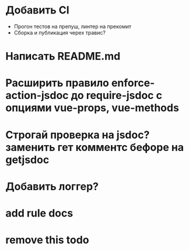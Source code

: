 # Добавить CI
* Прогон тестов на препуш, линтер на прекомит
* Сборка и публикация черех травис?

# Написать README.md
# Расширить правило enforce-action-jsdoc до require-jsdoc с опциями vue-props, vue-methods
# Строгай проверка на jsdoc? заменить гет комментс бефоре на getjsdoc

# Добавить логгер?
# add rule docs
# remove this todo